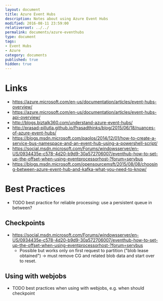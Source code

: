 ```yaml
---
layout: document
title: Azure Event Hubs
description: Notes about using Azure Event Hubs
modified: 2016-08-11 23:59:00
relativeroot: ../../
permalink: documents/azure-eventhubs
type: document
tags:
- Event Hubs
- Azure
category: documents
published: true
hidden: true
---
```


Links
=====

- https://azure.microsoft.com/en-us/documentation/articles/event-hubs-overview/
- https://azure.microsoft.com/en-us/documentation/articles/event-hubs-api-overview/
- http://blogs.biztalk360.com/understand-azure-event-hubs/
- http://prasad-pillutla.github.io/Prasadthinks/blog/2015/06/18/nuances-of-azure-event-hubs/
- https://blogs.msdn.microsoft.com/paolos/2014/12/01/how-to-create-a-service-bus-namespace-and-an-event-hub-using-a-powershell-script/
- https://social.msdn.microsoft.com/Forums/windowsserver/en-US/0934435e-c578-4d20-b9d9-30a572706007/eventhub-how-to-set-up-the-offset-when-using-eventprocessorhost-?forum=servbus
- https://blogs.msdn.microsoft.com/opensourcemsft/2015/08/08/choosing-between-azure-event-hub-and-kafka-what-you-need-to-know/

Best Practices
===========

- TODO best practice for reliable processing: use a persistent queue in between?

Checkpoints
-----------

- https://social.msdn.microsoft.com/Forums/windowsserver/en-US/0934435e-c578-4d20-b9d9-30a572706007/eventhub-how-to-set-up-the-offset-when-using-eventprocessorhost-?forum=servbus
  - Possible but works only on first request to partition ("blob lease obtained") -> must remove CG and related blob data and start over to reset.

Using with webjobs
------------------

- TODO best practices when using with webjobs, e.g. when should checkpoint
